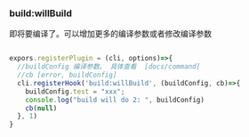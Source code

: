 ### build:willBuild

即将要编译了。可以增加更多的编译参数或者修改编译参数

```js

expors.registerPlugin = (cli, options)=>{
  //buildConfig 编译参数。 具体查看  [docs/command]
  //cb [error, buildConfig]
  cli.registerHook('build:willBuild', (buildConfig, cb)=>{
    buildConfig.test = "xxx";
    console.log("build will do 2: ", buildConfig)
    cb(null)
  }, 1)
}

```